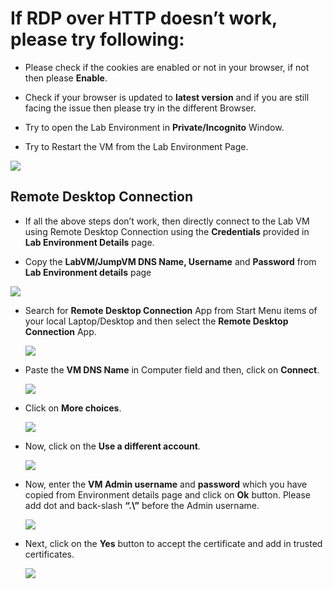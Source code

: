 # If RDP over HTTP doesn’t work, please try following:

* Please check if the cookies are enabled or not in your browser, if not then please **Enable**.

*	Check if your browser is updated to **latest version** and if you are still facing the issue then please try in the different Browser.

*	Try to open the Lab Environment in **Private/Incognito** Window.

*	Try to Restart the VM from the Lab Environment Page.

![](https://github.com/CloudLabsAI-Azure/Know-Before-You-Go/blob/main/Labs/images/RDPoverHTTP%201.png)

## Remote Desktop Connection

* If all the above steps don’t work, then directly connect to the Lab VM using Remote Desktop Connection using the **Credentials** provided in **Lab Environment Details** page.  

*  Copy the **LabVM/JumpVM DNS Name, Username** and **Password** from **Lab Environment details** page 

  ![](https://github.com/CloudLabsAI-Azure/Know-Before-You-Go/blob/main/Labs/images/copypasteissue-2.png)

* Search for **Remote Desktop Connection** App from Start Menu items of your local Laptop/Desktop and then select the **Remote Desktop Connection** App. 

  ![](https://github.com/CloudLabsAI-Azure/Know-Before-You-Go/blob/main/Labs/images/copypasteissue-3.png)

* Paste the **VM DNS Name** in Computer field and then, click on **Connect**. 

  ![](https://github.com/CloudLabsAI-Azure/Know-Before-You-Go/blob/main/Labs/images/copypasteissue-4.png)

* Click on **More choices**.  

  ![](https://github.com/CloudLabsAI-Azure/Know-Before-You-Go/blob/main/Labs/images/copypasteissue-5.png)

* Now, click on the **Use a different account**.

  ![](https://github.com/CloudLabsAI-Azure/Know-Before-You-Go/blob/main/Labs/images/copypasteissue-6.png)

* Now, enter the **VM Admin username** and **password** which you have copied from Environment details page and click on **Ok** button. Please add dot and back-slash **“.\”** before the Admin username.  

  ![](https://github.com/CloudLabsAI-Azure/Know-Before-You-Go/blob/main/Labs/images/copypasteissue-7.png)

* Next, click on the **Yes** button to accept the certificate and add in trusted certificates.  

  ![](https://github.com/CloudLabsAI-Azure/Know-Before-You-Go/blob/main/Labs/images/copypasteissue-8.png)
